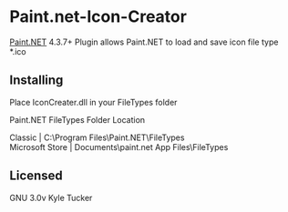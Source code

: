 # Paint.net-Icon-Creator
[Paint.NET](http://www.getpaint.net) 4.3.7+ Plugin allows Paint.NET to load and save icon file type *.ico

## Installing 
Place IconCreater.dll in your FileTypes folder

  Paint.NET FileTypes Folder Location
  
  Classic | C:\Program Files\Paint.NET\FileTypes    
  Microsoft Store | Documents\paint.net App Files\FileTypes

## Licensed
  GNU 3.0v Kyle Tucker
